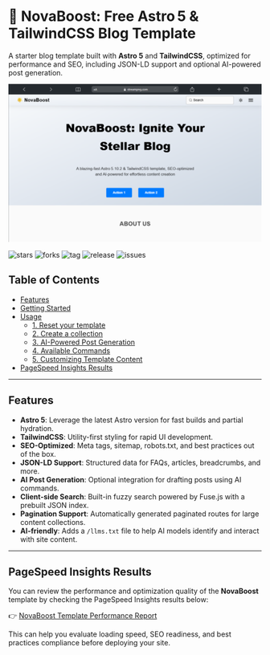 # 🌟 NovaBoost: Free Astro 5 & TailwindCSS Blog Template

A starter blog template built with **Astro 5** and **TailwindCSS**, optimized for performance and SEO, including JSON-LD support and optional AI-powered post generation.

![Descripción de la imagen](docs/Macbook-Air-streampng.com.png)

![stars](https://img.shields.io/github/stars/JorgeRosbel/NovaBoost.svg)
![forks](https://img.shields.io/github/forks/JorgeRosbel/NovaBoost.svg)
![tag](https://img.shields.io/github/tag/JorgeRosbel/NovaBoost.svg)
![release](https://img.shields.io/github/release/JorgeRosbel/NovaBoost.svg)
![issues](https://img.shields.io/github/issues/JorgeRosbel/NovaBoost.svg)

## Table of Contents
* [Features](#features)
* [Getting Started](docs/GETTING_STARTED.md)
* [Usage](docs/USAGE.md)
    * [1. Reset your template](docs/USAGE.md#reset-your-template)
    * [2. Create a collection](docs/USAGE.md#create-a-collection)
    * [3. AI-Powered Post Generation](docs/USAGE.md#ai-powered-post-generation)
    * [4. Available Commands](docs/USAGE.md#available-commands)
    * [5. Customizing Template Content](docs/USAGE.md#customizing-template-content)
* [PageSpeed Insights Results](#pagespeed-insights-results)

   

---

## Features

* **Astro 5**: Leverage the latest Astro version for fast builds and partial hydration.
* **TailwindCSS**: Utility-first styling for rapid UI development.
* **SEO-Optimized**: Meta tags, sitemap, robots.txt, and best practices out of the box.
* **JSON-LD Support**: Structured data for FAQs, articles, breadcrumbs, and more.
* **AI Post Generation**: Optional integration for drafting posts using AI commands.
* **Client-side Search**: Built-in fuzzy search powered by Fuse.js with a prebuilt JSON index.
* **Pagination Support**: Automatically generated paginated routes for large content collections.
* **AI-friendly**: Adds a `/llms.txt` file to help AI models identify and interact with site content.
---

## PageSpeed Insights Results

You can review the performance and optimization quality of the **NovaBoost** template by checking the PageSpeed Insights results below:

👉 [NovaBoost Template Performance Report](https://pagespeed.web.dev/analysis/https-streampng-com/dssiigc8yv?form_factor=desktop)

This can help you evaluate loading speed, SEO readiness, and best practices compliance before deploying your site.
